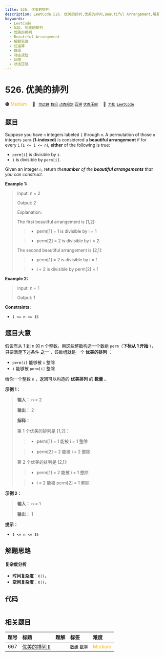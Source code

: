 ```yaml
---
title: 526. 优美的排列
description: LeetCode,526. 优美的排列,优美的排列,Beautiful Arrangement,解题思路,位运算,数组,动态规划,回溯,状态压缩
keywords:
  - LeetCode
  - 526. 优美的排列
  - 优美的排列
  - Beautiful Arrangement
  - 解题思路
  - 位运算
  - 数组
  - 动态规划
  - 回溯
  - 状态压缩
---
```


# 526. 优美的排列

🟠 <font color=#ffb800>Medium</font>&emsp; 🔖&ensp; [`位运算`](/tag/bit-manipulation.md) [`数组`](/tag/array.md) [`动态规划`](/tag/dynamic-programming.md) [`回溯`](/tag/backtracking.md) [`状态压缩`](/tag/bitmask.md)&emsp; 🔗&ensp;[`力扣`](https://leetcode.cn/problems/beautiful-arrangement) [`LeetCode`](https://leetcode.com/problems/beautiful-arrangement)

## 题目

Suppose you have `n` integers labeled `1` through `n`. A permutation of those
`n` integers `perm` (**1-indexed**) is considered a **beautiful arrangement**
if for every `i` (`1 <= i <= n`), **either** of the following is true:

  * `perm[i]` is divisible by `i`.
  * `i` is divisible by `perm[i]`.

Given an integer `n`, return _the**number** of the **beautiful arrangements**
that you can construct_.



**Example 1:**

> Input: n = 2
> 
> Output: 2
> 
> Explanation: 
> 
> The first beautiful arrangement is [1,2]:
> 
> > - perm[1] = 1 is divisible by i = 1
> 
> > - perm[2] = 2 is divisible by i = 2
> 
> The second beautiful arrangement is [2,1]:
> 
> > - perm[1] = 2 is divisible by i = 1
> 
> > - i = 2 is divisible by perm[2] = 1

**Example 2:**

> Input: n = 1
> 
> Output: 1

**Constraints:**

  * `1 <= n <= 15`


## 题目大意

假设有从 1 到 n 的 n 个整数。用这些整数构造一个数组 `perm`（**下标从 1 开始** ），只要满足下述条件 **之一** ，该数组就是一个
**优美的排列** ：

  * `perm[i]` 能够被 `i` 整除
  * `i` 能够被 `perm[i]` 整除

给你一个整数 `n` ，返回可以构造的 **优美排列** 的 **数量** 。



**示例 1：**

> 
> 
> 
> 
> 
> **输入：** n = 2
> 
> **输出：** 2
> 
> **解释：**
> 
> 第 1 个优美的排列是 [1,2]：
> 
> > - perm[1] = 1 能被 i = 1 整除
> 
> > - perm[2] = 2 能被 i = 2 整除
> 
> 第 2 个优美的排列是 [2,1]:
> 
> > - perm[1] = 2 能被 i = 1 整除
> 
> > - i = 2 能被 perm[2] = 1 整除
> 
> 

**示例 2：**

> 
> 
> 
> 
> 
> **输入：** n = 1
> 
> **输出：** 1
> 
> 



**提示：**

  * `1 <= n <= 15`


## 解题思路

#### 复杂度分析

- **时间复杂度**：`O()`，
- **空间复杂度**：`O()`，

## 代码

```javascript

```

## 相关题目

<!-- prettier-ignore -->
| 题号 | 标题 | 题解 | 标签 | 难度 |
| :------: | :------ | :------: | :------ | :------ |
| 667 | [优美的排列 II](https://leetcode.com/problems/beautiful-arrangement-ii) |  |  [`数组`](/tag/array.md) [`数学`](/tag/math.md) | <font color=#ffb800>Medium</font> |